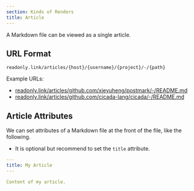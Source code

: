 ```yaml
---
section: Kinds of Renders
title: Article
---
```


A Markdown file can be viewed as a single article.

## URL Format

```plaintext
readonly.link/articles/{host}/{username}/{project}/-/{path}
```

Example URLs:

- [readonly.link/articles/github.com/xieyuheng/postmark/-/README.md](https://readonly.link/articles/github.com/xieyuheng/postmark/-/README.md)
- [readonly.link/articles/github.com/cicada-lang/cicada/-/README.md](https://readonly.link/articles/github.com/cicada-lang/cicada/-/README.md)

## Article Attributes

We can set attributes of a Markdown file at the front of the file,
like the following.

- It is optional but recommend to set the `title` attribute.

``` yaml
---
title: My Article
---

Content of my article.
```
